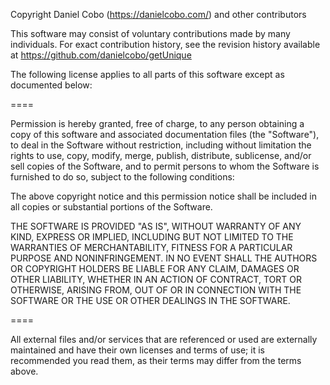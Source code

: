 Copyright Daniel Cobo (https://danielcobo.com/) and other contributors

This software may consist of voluntary contributions made by many individuals. For exact contribution history, see the revision history available at https://github.com/danielcobo/getUnique

The following license applies to all parts of this software except as documented below:

====

Permission is hereby granted, free of charge, to any person obtaining a copy of this software and associated documentation files (the "Software"), to deal in the Software without restriction, including without limitation the rights to use, copy, modify, merge, publish, distribute, sublicense, and/or sell copies of the Software, and to permit persons to whom the Software is furnished to do so, subject to the following conditions:

The above copyright notice and this permission notice shall be included in all copies or substantial portions of the Software.

THE SOFTWARE IS PROVIDED "AS IS", WITHOUT WARRANTY OF ANY KIND, EXPRESS OR IMPLIED, INCLUDING BUT NOT LIMITED TO THE WARRANTIES OF MERCHANTABILITY, FITNESS FOR A PARTICULAR PURPOSE AND NONINFRINGEMENT. IN NO EVENT SHALL THE AUTHORS OR COPYRIGHT HOLDERS BE LIABLE FOR ANY CLAIM, DAMAGES OR OTHER LIABILITY, WHETHER IN AN ACTION OF CONTRACT, TORT OR OTHERWISE, ARISING FROM, OUT OF OR IN CONNECTION WITH THE SOFTWARE OR THE USE OR OTHER DEALINGS IN THE SOFTWARE.

====

All external files and/or services that are referenced or used are externally maintained and have their own licenses and terms of use; it is recommended you read them, as their terms may differ from the terms above.